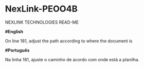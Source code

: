 # NexLink-PEOO4B


NEXLINK TECHNOLOGIES READ-ME


**#English**

On line 181, adjust the path according to where the document is


**#Português**

Na linha 181, ajuste o caminho de acordo com onde está a planilha.
